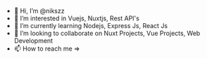 - 👋 Hi, I’m @nikszz
- 👀 I’m interested in Vuejs, Nuxtjs, Rest API's
- 🌱 I’m currently learning Nodejs, Express Js, React Js
- 💞️ I’m looking to collaborate on Nuxt Projects, Vue Projects, Web Development
- 📫 How to reach me => 

<!---
nikszz/nikszz is a ✨ special ✨ repository because its `README.md` (this file) appears on your GitHub profile.
You can click the Preview link to take a look at your changes.
--->
